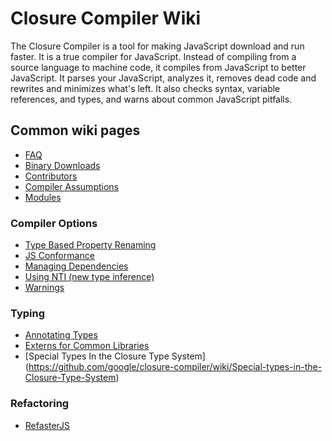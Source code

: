 # Closure Compiler Wiki

The Closure Compiler is a tool for making JavaScript download and run faster. It is a true compiler for JavaScript. Instead of compiling from a source language to machine code, it compiles from JavaScript to better JavaScript. It parses your JavaScript, analyzes it, removes dead code and rewrites and minimizes what's left. It also checks syntax, variable references, and types, and warns about common JavaScript pitfalls.

## Common wiki pages

* [FAQ](https://github.com/google/closure-compiler/wiki/FAQ)
* [Binary Downloads](https://github.com/google/closure-compiler/wiki/Binary-Downloads)
* [Contributors](https://github.com/google/closure-compiler/wiki/Contributors)
* [Compiler Assumptions](https://github.com/google/closure-compiler/wiki/Compiler-Assumptions)
* [Modules](https://github.com/google/closure-compiler/wiki/JS-Modules)

### Compiler Options

* [Type Based Property Renaming](https://github.com/google/closure-compiler/wiki/Type-Based-Property-Renaming)
* [JS Conformance](https://github.com/google/closure-compiler/wiki/JS-Conformance-Framework)
* [Managing Dependencies](https://github.com/google/closure-compiler/wiki/Managing-Dependencies)
* [Using NTI (new type inference)](https://github.com/google/closure-compiler/wiki/Using-NTI-(new-type-inference))
* [Warnings](https://github.com/google/closure-compiler/wiki/Warnings)

### Typing

* [Annotating Types](https://github.com/google/closure-compiler/wiki/Annotating-Types)
* [Externs for Common Libraries](https://github.com/google/closure-compiler/wiki/Externs-For-Common-Libraries)
* [Special Types In the Closure Type System] (https://github.com/google/closure-compiler/wiki/Special-types-in-the-Closure-Type-System)

### Refactoring

* [RefasterJS](https://github.com/google/closure-compiler/wiki/RefasterJS)
